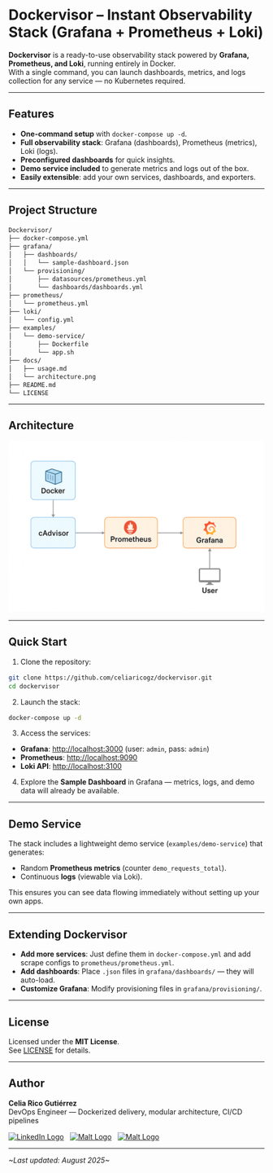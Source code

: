 # Dockervisor – Instant Observability Stack (Grafana + Prometheus + Loki)

**Dockervisor** is a ready-to-use observability stack powered by **Grafana, Prometheus, and Loki**, running entirely in Docker.  
With a single command, you can launch dashboards, metrics, and logs collection for any service — no Kubernetes required.

---

## Features

- **One-command setup** with `docker-compose up -d`.
- **Full observability stack**: Grafana (dashboards), Prometheus (metrics), Loki (logs).
- **Preconfigured dashboards** for quick insights.
- **Demo service included** to generate metrics and logs out of the box.
- **Easily extensible**: add your own services, dashboards, and exporters.

---

## Project Structure

```
Dockervisor/
├── docker-compose.yml
├── grafana/
│   ├── dashboards/
│   │   └── sample-dashboard.json
│   └── provisioning/
│       ├── datasources/prometheus.yml
│       └── dashboards/dashboards.yml
├── prometheus/
│   └── prometheus.yml
├── loki/
│   └── config.yml
├── examples/
│   └── demo-service/
│       ├── Dockerfile
│       └── app.sh
├── docs/
│   ├── usage.md
│   └── architecture.png
├── README.md
└── LICENSE
```

---

## Architecture

![Dockervisor Architecture](docs/architecture.png)

---

## Quick Start

1. Clone the repository:

```bash
git clone https://github.com/celiaricogz/dockervisor.git
cd dockervisor
```

2. Launch the stack:

```bash
docker-compose up -d
```

3. Access the services:
- **Grafana**: [http://localhost:3000](http://localhost:3000) (user: `admin`, pass: `admin`)
- **Prometheus**: [http://localhost:9090](http://localhost:9090)
- **Loki API**: [http://localhost:3100](http://localhost:3100)

4. Explore the **Sample Dashboard** in Grafana — metrics, logs, and demo data will already be available.

---

## Demo Service

The stack includes a lightweight demo service (`examples/demo-service`) that generates:
- Random **Prometheus metrics** (counter `demo_requests_total`).
- Continuous **logs** (viewable via Loki).

This ensures you can see data flowing immediately without setting up your own apps.

---

## Extending Dockervisor

- **Add more services**: Just define them in `docker-compose.yml` and add scrape configs to `prometheus/prometheus.yml`.
- **Add dashboards**: Place `.json` files in `grafana/dashboards/` — they will auto-load.
- **Customize Grafana**: Modify provisioning files in `grafana/provisioning/`.

---

## License

Licensed under the **MIT License**.  
See [LICENSE](LICENSE) for details.

---

## Author

**Celia Rico Gutiérrez**  
DevOps Engineer — Dockerized delivery, modular architecture, CI/CD pipelines 

[<img src="https://cdn.jsdelivr.net/gh/devicons/devicon/icons/linkedin/linkedin-original.svg" alt="LinkedIn Logo" width="35" style="vertical-align:middle; margin-right:8px;"/>](https://www.linkedin.com/in/celiaricogutierrez)
[<img src="https://play-lh.googleusercontent.com/1r1DdWXDT9K7D2yBwPkVyXQFEjLL0cMrR6SxBvcNXXwpi8aZN0ZKS61CVdtvK6pmpg" alt="Malt Logo" width="35" style="vertical-align:middle; margin-right:8px;"/>](https://www.malt.es/profile/celiaricogutierrez)
[<img src="https://images.icon-icons.com/3781/PNG/512/upwork_icon_231982.png" alt="Malt Logo" width="35" style="vertical-align:middle;"/>](https://www.upwork.com/freelancers/~01898dfb872ff48b7a?mp_source=share)

---

_\~Last updated: August 2025\~_
